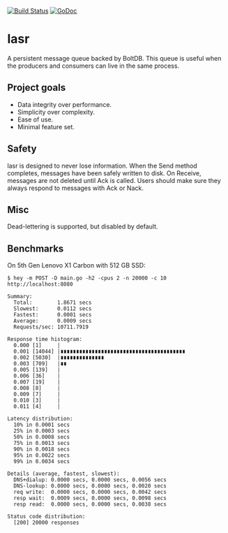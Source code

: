 [![Build Status](https://api.travis-ci.org/echlebek/lasr.svg)](https://api.travis-ci.org/echlebek/lasr)
[![GoDoc](https://img.shields.io/badge/godoc-reference-blue.svg?style=flat-square)](https://godoc.org/github.com/echlebek/lasr)

# lasr
A persistent message queue backed by BoltDB. This queue is useful when the producers and consumers can live in the same process.

Project goals
-------------
  * Data integrity over performance.
  * Simplicity over complexity.
  * Ease of use.
  * Minimal feature set.

Safety
------
lasr is designed to never lose information. When the Send method completes, messages have been safely written to disk. On Receive, messages are not deleted until Ack is called. Users should make sure they always respond to messages with Ack or Nack.

Misc
----
Dead-lettering is supported, but disabled by default.

Benchmarks
----------

On 5th Gen Lenovo X1 Carbon with 512 GB SSD:

`$ hey -m POST -D main.go -h2 -cpus 2 -n 20000 -c 10 http://localhost:8080`

```
Summary:
  Total:        1.8671 secs
  Slowest:      0.0112 secs
  Fastest:      0.0001 secs
  Average:      0.0009 secs
  Requests/sec: 10711.7919

Response time histogram:
  0.000 [1]     |
  0.001 [14044] |∎∎∎∎∎∎∎∎∎∎∎∎∎∎∎∎∎∎∎∎∎∎∎∎∎∎∎∎∎∎∎∎∎∎∎∎∎∎∎∎
  0.002 [5030]  |∎∎∎∎∎∎∎∎∎∎∎∎∎∎
  0.003 [709]   |∎∎
  0.005 [139]   |
  0.006 [36]    |
  0.007 [19]    |
  0.008 [8]     |
  0.009 [7]     |
  0.010 [3]     |
  0.011 [4]     |

Latency distribution:
  10% in 0.0001 secs
  25% in 0.0003 secs
  50% in 0.0008 secs
  75% in 0.0013 secs
  90% in 0.0018 secs
  95% in 0.0022 secs
  99% in 0.0034 secs

Details (average, fastest, slowest):
  DNS+dialup: 0.0000 secs, 0.0000 secs, 0.0056 secs
  DNS-lookup: 0.0000 secs, 0.0000 secs, 0.0020 secs
  req write:  0.0000 secs, 0.0000 secs, 0.0042 secs
  resp wait:  0.0009 secs, 0.0000 secs, 0.0098 secs
  resp read:  0.0000 secs, 0.0000 secs, 0.0038 secs

Status code distribution:
  [200]	20000 responses
```
